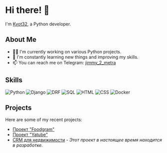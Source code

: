 # Hi there! 👋

I'm [Kvot32](https://github.com/Kvot32), a Python developer.

## About Me

- 👨‍💻 I'm currently working on various Python projects.
- 🌱 I'm constantly learning new things and improving my skills.
- 📫 You can reach me on Telegram: [jimmy_2_metra](https://t.me/jimmy_2_metra)

## Skills

![Python](https://img.shields.io/badge/Python-3776AB?style=for-the-badge&logo=python&logoColor=white)
![Django](https://img.shields.io/badge/Django-092E20?style=for-the-badge&logo=django&logoColor=white)
![DRF](https://img.shields.io/badge/DRF-092E20?style=for-the-badge&logo=django-rest&logoColor=white)
![SQL](https://img.shields.io/badge/SQL-025E8C?style=for-the-badge&logo=postgresql&logoColor=white)
![HTML](https://img.shields.io/badge/HTML-E34F26?style=for-the-badge&logo=html5&logoColor=white)
![CSS](https://img.shields.io/badge/CSS-1572B6?style=for-the-badge&logo=css3&logoColor=white)
![Docker](https://img.shields.io/badge/Docker-2496ED?style=for-the-badge&logo=docker&logoColor=white)

## Projects

Here are some of my recent projects:

- [Проект "Foodgram"](https://github.com/Kvot32/foodgram-project-react)
- [Проект "Yatube"](https://github.com/Kvot32/api_final_yatube)
- [CRM для недвижимости](https://github.com/Kvot32/crm_realty) - *Этот проект в настоящее время находится в разработке.*
